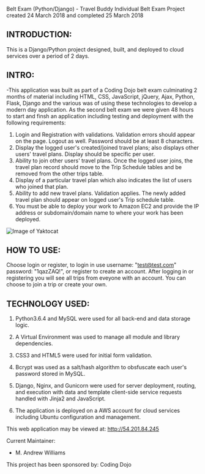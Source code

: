 Belt Exam (Python/Django) - Travel Buddy
Individual Belt Exam Project created 24 March 2018 and completed 25 March 2018

INTRODUCTION:
--------------------
This is a Django/Python project designed, built, and deployed to cloud services over a period of 2 days.

INTRO:
--------------------

-This application was built as part of a Coding Dojo belt exam culminating 2 months of material including HTML, CSS, JavaScript, 
jQuery, Ajax, Python, Flask, Django and the various was of using these technologies to develop a modern day application.  As the 
second belt exam we were given 48 hours to start and finsh an application including testing and deployment with the following requirements:

1. Login and Registration with validations. Validation errors should appear on the page. Logout as well. Password should be at least 8 characters.
2. Display the logged user's created/joined travel plans; also displays other users' travel plans. Display should be specific per user.
3. Ability to join other users' travel plans. Once the logged user joins, the travel plan record should move to the Trip Schedule tables and be removed from the other trips table.
4. Display of a particular travel plan which also indicates the list of users who joined that plan.
5. Ability to add new travel plans. Validation applies. The newly added travel plan should appear on logged user's Trip schedule table.
5. You must be able to deploy your work to Amazon EC2 and provide the IP address or subdomain/domain name to where your work has been deployed.

![Image of Yaktocat](http://mawfia.com/documents/python_django_belt.png)


HOW TO USE:
---------------------
Choose login or register, to login in use username: "test@test.com" password: "1qazZAQ!", or register to create an account.  After logging in or registering you will see all trips from eveyone with an account.  You can choose to join a trip or create your own.


TECHNOLOGY USED:
-----------------
1.  Python3.6.4 and MySQL were used for all back-end and data storage logic.

2.  A Virtual Environment was used to manage all module and library dependencies.

3.  CSS3 and HTML5 were used for initial form validation.

4.  Bcrypt was used as a salt/hash algorithm to obsfuscate each user's password stored in MySQL.

5.  Django, Nginx, and Gunicorn were used for server deployment, routing, and execution with data and template client-side service requests handled with Jinja2 and JavaScript.

6.  The application is deployed on a AWS account for cloud services including Ubuntu configuration and management.

This web application may be viewed at: http://54.201.84.245

Current Maintainer:
 * M. Andrew Williams

This project has been sponsored by:
Coding Dojo

